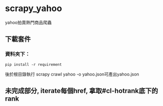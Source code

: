 # scrapy_yahoo
yahoo拍賣熱門商品爬蟲

## 下載套件
### 資料夾下：
``` 
pip install -r requirement
```

後於根目錄執行 scrapy crawl yahoo -o yahoo.json可產出yahoo.json

## 未完成部分, iterate每個href, 拿取#cl-hotrank底下的rank
